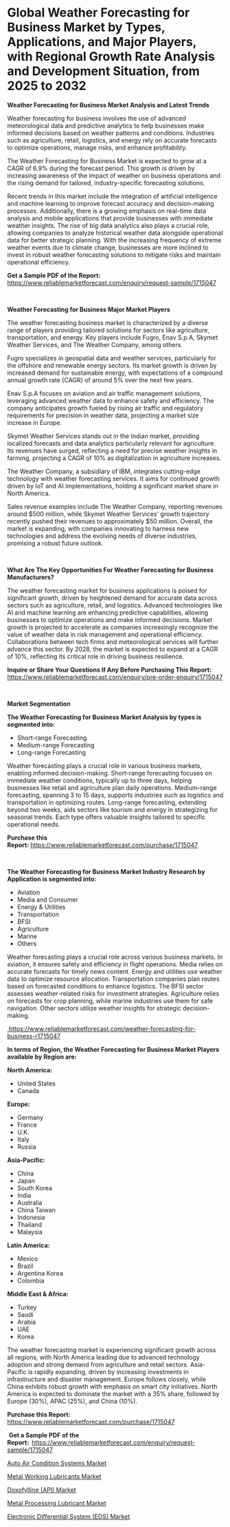 <p><h1>Global Weather Forecasting for Business Market by Types, Applications, and Major Players, with Regional Growth Rate Analysis and Development Situation, from 2025 to 2032</h1></p><p><strong>Weather Forecasting for Business Market Analysis and Latest Trends</strong></p>
<p><p>Weather forecasting for business involves the use of advanced meteorological data and predictive analytics to help businesses make informed decisions based on weather patterns and conditions. Industries such as agriculture, retail, logistics, and energy rely on accurate forecasts to optimize operations, manage risks, and enhance profitability. </p><p>The Weather Forecasting for Business Market is expected to grow at a CAGR of 6.9% during the forecast period. This growth is driven by increasing awareness of the impact of weather on business operations and the rising demand for tailored, industry-specific forecasting solutions. </p><p>Recent trends in this market include the integration of artificial intelligence and machine learning to improve forecast accuracy and decision-making processes. Additionally, there is a growing emphasis on real-time data analysis and mobile applications that provide businesses with immediate weather insights. The rise of big data analytics also plays a crucial role, allowing companies to analyze historical weather data alongside operational data for better strategic planning. With the increasing frequency of extreme weather events due to climate change, businesses are more inclined to invest in robust weather forecasting solutions to mitigate risks and maintain operational efficiency.</p></p>
<p><strong>Get a Sample PDF of the Report:&nbsp;</strong> <a href="https://www.reliablemarketforecast.com/enquiry/request-sample/1715047?utm_campaign=1890&utm_medium=2&utm_source=Github&utm_content=ia&utm_term=28032025&utm_id=weather-forecasting-for-business">https://www.reliablemarketforecast.com/enquiry/request-sample/1715047</a></p>
<p>&nbsp;</p>
<p><strong>Weather Forecasting for Business Major Market Players</strong></p>
<p><p>The weather forecasting business market is characterized by a diverse range of players providing tailored solutions for sectors like agriculture, transportation, and energy. Key players include Fugro, Enav S.p.A, Skymet Weather Services, and The Weather Company, among others. </p><p>Fugro specializes in geospatial data and weather services, particularly for the offshore and renewable energy sectors. Its market growth is driven by increased demand for sustainable energy, with expectations of a compound annual growth rate (CAGR) of around 5% over the next few years.</p><p>Enav S.p.A focuses on aviation and air traffic management solutions, leveraging advanced weather data to enhance safety and efficiency. The company anticipates growth fueled by rising air traffic and regulatory requirements for precision in weather data, projecting a market size increase in Europe.</p><p>Skymet Weather Services stands out in the Indian market, providing localized forecasts and data analytics particularly relevant for agriculture. Its revenues have surged, reflecting a need for precise weather insights in farming, projecting a CAGR of 10% as digitalization in agriculture increases.</p><p>The Weather Company, a subsidiary of IBM, integrates cutting-edge technology with weather forecasting services. It aims for continued growth driven by IoT and AI implementations, holding a significant market share in North America. </p><p>Sales revenue examples include The Weather Company, reporting revenues around $500 million, while Skymet Weather Services' growth trajectory recently pushed their revenues to approximately $50 million. Overall, the market is expanding, with companies innovating to harness new technologies and address the evolving needs of diverse industries, promising a robust future outlook.</p></p>
<p>&nbsp;</p>
<p><strong>What Are The Key Opportunities For Weather Forecasting for Business Manufacturers?</strong></p>
<p><p>The weather forecasting market for business applications is poised for significant growth, driven by heightened demand for accurate data across sectors such as agriculture, retail, and logistics. Advanced technologies like AI and machine learning are enhancing predictive capabilities, allowing businesses to optimize operations and make informed decisions. Market growth is projected to accelerate as companies increasingly recognize the value of weather data in risk management and operational efficiency. Collaborations between tech firms and meteorological services will further advance this sector. By 2028, the market is expected to expand at a CAGR of 10%, reflecting its critical role in driving business resilience.</p></p>
<p><strong>Inquire or Share Your Questions If Any Before Purchasing This Report:</strong> <a href="https://www.reliablemarketforecast.com/enquiry/pre-order-enquiry/1715047?utm_campaign=1890&utm_medium=2&utm_source=Github&utm_content=ia&utm_term=28032025&utm_id=weather-forecasting-for-business">https://www.reliablemarketforecast.com/enquiry/pre-order-enquiry/1715047</a></p>
<p>&nbsp;</p>
<p><strong>Market Segmentation</strong></p>
<p><strong>The Weather Forecasting for Business Market Analysis by types is segmented into:</strong></p>
<p><ul><li>Short-range Forecasting</li><li>Medium-range Forecasting</li><li>Long-range Forecasting</li></ul></p>
<p><p>Weather forecasting plays a crucial role in various business markets, enabling informed decision-making. Short-range forecasting focuses on immediate weather conditions, typically up to three days, helping businesses like retail and agriculture plan daily operations. Medium-range forecasting, spanning 3 to 15 days, supports industries such as logistics and transportation in optimizing routes. Long-range forecasting, extending beyond two weeks, aids sectors like tourism and energy in strategizing for seasonal trends. Each type offers valuable insights tailored to specific operational needs.</p></p>
<p><strong>Purchase this Report:&nbsp;</strong><a href="https://www.reliablemarketforecast.com/purchase/1715047?utm_campaign=1890&utm_medium=2&utm_source=Github&utm_content=ia&utm_term=28032025&utm_id=weather-forecasting-for-business">https://www.reliablemarketforecast.com/purchase/1715047</a></p>
<p>&nbsp;</p>
<p><strong>The Weather Forecasting for Business Market Industry Research by Application is segmented into:</strong></p>
<p><ul><li>Aviation</li><li>Media and Consumer</li><li>Energy & Utilities</li><li>Transportation</li><li>BFSI</li><li>Agriculture</li><li>Marine</li><li>Others</li></ul></p>
<p><p>Weather forecasting plays a crucial role across various business markets. In aviation, it ensures safety and efficiency in flight operations. Media relies on accurate forecasts for timely news content. Energy and utilities use weather data to optimize resource allocation. Transportation companies plan routes based on forecasted conditions to enhance logistics. The BFSI sector assesses weather-related risks for investment strategies. Agriculture relies on forecasts for crop planning, while marine industries use them for safe navigation. Other sectors utilize weather insights for strategic decision-making.</p></p>
<p><a href="https://www.reliablemarketforecast.com/weather-forecasting-for-business-r1715047?utm_campaign=1890&utm_medium=2&utm_source=Github&utm_content=ia&utm_term=28032025&utm_id=weather-forecasting-for-business">&nbsp;https://www.reliablemarketforecast.com/weather-forecasting-for-business-r1715047</a></p>
<p><strong>In terms of Region, the Weather Forecasting for Business Market Players available by Region are:</strong></p>
<p>
    <p> <strong> North America: </strong>
        <ul>
            <li>United States</li>
            <li>Canada</li>
        </ul>
        </p> 
    <p> <strong> Europe: </strong>
        <ul>
            <li>Germany</li>
            <li>France</li>
            <li>U.K.</li>
            <li>Italy</li>
            <li>Russia</li>
        </ul>
        </p> 
    <p> <strong> Asia-Pacific: </strong>
        <ul>
            <li>China</li>
            <li>Japan</li>
            <li>South Korea</li>
            <li>India</li>
            <li>Australia</li>
            <li>China Taiwan</li>
            <li>Indonesia</li>
            <li>Thailand</li>
            <li>Malaysia</li>
        </ul>
        </p> 
    <p> <strong> Latin America: </strong>
        <ul>
            <li>Mexico</li>
            <li>Brazil</li>
            <li>Argentina Korea</li>
            <li>Colombia</li>
        </ul>
        </p> 
    <p> <strong> Middle East & Africa: </strong>
        <ul>
            <li>Turkey</li>
            <li>Saudi</li>
            <li>Arabia</li>
            <li>UAE</li>
            <li>Korea</li>
        </ul>
    </p>
    </p>
<p><p>The weather forecasting market is experiencing significant growth across all regions, with North America leading due to advanced technology adoption and strong demand from agriculture and retail sectors. Asia-Pacific is rapidly expanding, driven by increasing investments in infrastructure and disaster management. Europe follows closely, while China exhibits robust growth with emphasis on smart city initiatives. North America is expected to dominate the market with a 35% share, followed by Europe (30%), APAC (25%), and China (10%).</p></p>
<p><strong>Purchase this Report: </strong><a href="https://www.reliablemarketforecast.com/purchase/1715047?utm_campaign=1890&utm_medium=2&utm_source=Github&utm_content=ia&utm_term=28032025&utm_id=weather-forecasting-for-business">https://www.reliablemarketforecast.com/purchase/1715047</a></p>
<p>&nbsp;<strong>Get a Sample PDF of the Report:&nbsp;&nbsp;</strong><a href="https://www.reliablemarketforecast.com/enquiry/request-sample/1715047?utm_campaign=1890&utm_medium=2&utm_source=Github&utm_content=ia&utm_term=28032025&utm_id=weather-forecasting-for-business">https://www.reliablemarketforecast.com/enquiry/request-sample/1715047</a></p>
<p><strong></strong></p>
<p><p><a href="https://github.com/monacaquddus/Market-Research-Report-List-1/blob/main/auto-air-condition-systems-market.md?utm_campaign=1890&utm_medium=2&utm_source=Github&utm_content=ia&utm_term=28032025&utm_id=weather-forecasting-for-business">Auto Air Condition Systems Market</a></p><p><a href="https://github.com/andulanick3/Market-Research-Report-List-1/blob/main/metal-working-lubricants-market.md?utm_campaign=1890&utm_medium=2&utm_source=Github&utm_content=ia&utm_term=28032025&utm_id=weather-forecasting-for-business">Metal Working Lubricants Market</a></p><p><a href="https://github.com/aijazdeitzbq/Market-Research-Report-List-1/blob/main/doxofylline-api-market.md?utm_campaign=1890&utm_medium=2&utm_source=Github&utm_content=ia&utm_term=28032025&utm_id=weather-forecasting-for-business">Doxofylline (API) Market</a></p><p><a href="https://github.com/mgapeak/Market-Research-Report-List-1/blob/main/metal-processing-lubricant-market.md?utm_campaign=1890&utm_medium=2&utm_source=Github&utm_content=ia&utm_term=28032025&utm_id=weather-forecasting-for-business">Metal Processing Lubricant Market</a></p><p><a href="https://github.com/owaysusing/Market-Research-Report-List-1/blob/main/electronic-differential-system-eds-market.md?utm_campaign=1890&utm_medium=2&utm_source=Github&utm_content=ia&utm_term=28032025&utm_id=weather-forecasting-for-business">Electronic Differential System (EDS) Market</a></p></p>
